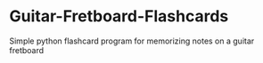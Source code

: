 # Guitar-Fretboard-Flashcards
Simple python flashcard program for memorizing notes on a guitar fretboard
